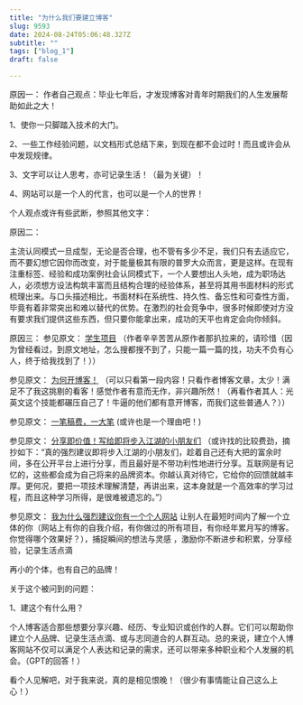 ```yaml
--- 
title: "为什么我们要建立博客" 
slug: 9593
date: 2024-08-24T05:06:48.327Z 
subtitle: "" 
tags: ["blog_1"] 
draft: false

--- 
```


原因一：
作者自己观点：毕业七年后，才发现博客对青年时期我们的人生发展帮助如此之大！

1、使你一只脚踏入技术的大门。

2、一些工作经验问题，以文档形式总结下来，到现在都不会过时！而且或许会从中发现规律。

3、文字可以让人思考，亦可记录生活！（最为关键）！

4、网站可以是一个人的代言，也可以是一个人的世界！




个人观点或许有些武断，参照其他文字：

原因二：

主流认同模式一旦成型，无论是否合理，也不管有多少不足，我们只有去适应它，而不要幻想它因你而改变，对于能量极其有限的普罗大众而言，更是这样。在现有注重标签、经验和成功案例社会认同模式下，一个人要想出人头地，成为职场达人，必须想方设法构筑丰富而且结构合理的经验体系，甚至将其用书面材料的形式梳理出来。与口头描述相比，书面材料在系统性、持久性、备忘性和可查性方面，毕竟有着非常突出和难以替代的优势。在激烈的社会竞争中，很多时候即使对方没有要求我们提供这些东西，但只要你能拿出来，成功的天平也肯定会向你倾斜。



原因三：
参见原文： [学生项目](https://yihui.org/cn/2016/12/student-project/) （作者辛辛苦苦从原作者那扒拉来的，请珍惜（因为曾经看过，到原文地址，怎么搜都搜不到了，只能一篇一篇的找，功夫不负有心人，终于给我找到了！））

参见原文： [为何开博客！](https://blog.dlilab.com/cn/2012/01/21/why-blog/) （可以只看第一段内容！只看作者博客文章，太少！满足不了我这挑剔的看客！感觉作者有意而无作，非兴趣所然！（再看作者其人：光英文这个技能都碾压自己了！牛逼的他们都有意开博客，而我们这些普通人？））

参见原文： [一笔稿费，一大笔](https://yihanxu.github.io/generous-royalty/) (或许也是一个理由吧！)

参见原文： [分享即价值！写给即将步入江湖的小朋友们](https://yanlinlin.cn/2022/01/17/%E5%88%86%E4%BA%AB%E5%8D%B3%E4%BB%B7%E5%80%BC%E5%86%99%E7%BB%99%E5%8D%B3%E5%B0%86%E6%AD%A5%E5%85%A5%E6%B1%9F%E6%B9%96%E7%9A%84%E5%B0%8F%E6%9C%8B%E5%8F%8B%E4%BB%AC/) （或许找的比较费劲，摘抄如下：“真的强烈建议即将步入江湖的小朋友们，趁着自己还有大把的富余时间，多在公开平台上进行分享，而且最好是不带功利性地进行分享。互联网是有记忆的，这些都会成为自己将来的品牌资本。你越认真对待它，它给你的回馈就越丰厚。更何况，要把一项技术理解清楚，再讲出来，这本身就是一个高效率的学习过程，而且这种学习所得，是很难被遗忘的。”）

参见原文： [我为什么强烈建议你有一个个人网站](https://hongtaoh.com/cn/2021/06/17/homepage/)  让别人在最短时间内了解一个立体的你（网站上有你的自我介绍，有你做过的所有项目，有你经年累月写的博客。你觉得哪个效果好？），捕捉瞬间的想法与灵感 ，激励你不断进步和积累，分享经验，记录生活点滴




再小的个体，也有自己的品牌！







关于这个被问到的问题：

1、建这个有什么用？

个人博客适合那些想要分享兴趣、经历、专业知识或创作的人群。它们可以帮助你建立个人品牌、记录生活点滴、或与志同道合的人群互动。总的来说，建立个人博客网站不仅可以满足个人表达和记录的需求，还可以带来多种职业和个人发展的机会。（GPT的回答！）

看个人见解吧，对于我来说，真的是相见恨晚！（很少有事情能让自己这么上心！）

